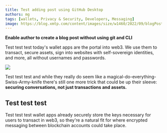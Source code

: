 ```yaml
---
title: Test adding post using GitHub Desktop
authors: mg
tags: [wallets, Privacy & Security, Developers, Messaging]
image: https://blog.xmtp.com/content/images/size/w1460/2022/09/blogPost-2.png
---
```


**Enable author to create a blog post without using git and CLI**

Test test test today's wallet apps are the portal into web3. We use them to transact, secure assets, sign into websites with self-sovereign identities, and more, all without usernames and passwords.

![](https://blog.xmtp.com/content/images/size/w1460/2022/09/blogPost-2.png)
<!--truncate-->

Test test test and while they really do seem like a magical-do-everything-Swiss-Army-knife there's still one more trick that could be up their sleeve: **securing conversations, not just transactions and assets.**

## Test test test

Test test test wallet apps already securely store the keys necessary for users to transact in web3, so they're a natural fit for where encrypted messaging between blockchain accounts could take place.
